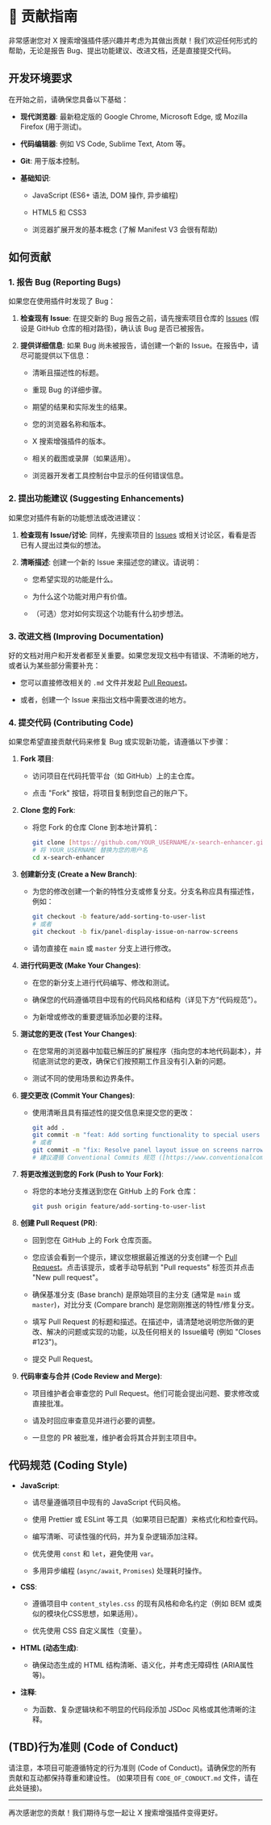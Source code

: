 # 🤝 贡献指南

非常感谢您对 X 搜索增强插件感兴趣并考虑为其做出贡献！我们欢迎任何形式的帮助，无论是报告 Bug、提出功能建议、改进文档，还是直接提交代码。

## 开发环境要求

在开始之前，请确保您具备以下基础：

* **现代浏览器**: 最新稳定版的 Google Chrome, Microsoft Edge, 或 Mozilla Firefox (用于测试)。

* **代码编辑器**: 例如 VS Code, Sublime Text, Atom 等。

* **Git**: 用于版本控制。

* **基础知识**:
    * JavaScript (ES6+ 语法, DOM 操作, 异步编程)

    * HTML5 和 CSS3

    * 浏览器扩展开发的基本概念 (了解 Manifest V3 会很有帮助)

## 如何贡献

### 1. 报告 Bug (Reporting Bugs)

如果您在使用插件时发现了 Bug：

1.  **检查现有 Issue**: 在提交新的 Bug 报告之前，请先搜索项目仓库的 [Issues](../../issues) (假设是 GitHub 仓库的相对路径)，确认该 Bug 是否已被报告。

2.  **提供详细信息**: 如果 Bug 尚未被报告，请创建一个新的 Issue。在报告中，请尽可能提供以下信息：
    * 清晰且描述性的标题。

    * 重现 Bug 的详细步骤。

    * 期望的结果和实际发生的结果。

    * 您的浏览器名称和版本。

    * X 搜索增强插件的版本。

    * 相关的截图或录屏（如果适用）。

    * 浏览器开发者工具控制台中显示的任何错误信息。

### 2. 提出功能建议 (Suggesting Enhancements)

如果您对插件有新的功能想法或改进建议：

1.  **检查现有 Issue/讨论**: 同样，先搜索项目的 [Issues](../../issues) 或相关讨论区，看看是否已有人提出过类似的想法。

2.  **清晰描述**: 创建一个新的 Issue 来描述您的建议。请说明：
    * 您希望实现的功能是什么。

    * 为什么这个功能对用户有价值。

    * （可选）您对如何实现这个功能有什么初步想法。

### 3. 改进文档 (Improving Documentation)

好的文档对用户和开发者都至关重要。如果您发现文档中有错误、不清晰的地方，或者认为某些部分需要补充：

* 您可以直接修改相关的 `.md` 文件并发起 [Pull Request](../../pulls)。

* 或者，创建一个 Issue 来指出文档中需要改进的地方。

### 4. 提交代码 (Contributing Code)

如果您希望直接贡献代码来修复 Bug 或实现新功能，请遵循以下步骤：

1.  **Fork 项目**:
    * 访问项目在代码托管平台（如 GitHub）上的主仓库。

    * 点击 "Fork" 按钮，将项目复制到您自己的账户下。

2.  **Clone 您的 Fork**:
    * 将您 Fork 的仓库 Clone 到本地计算机：
        ```bash
        git clone [https://github.com/YOUR_USERNAME/x-search-enhancer.git](https://github.com/YOUR_USERNAME/x-search-enhancer.git) 
        # 将 YOUR_USERNAME 替换为您的用户名
        cd x-search-enhancer
        ```

3.  **创建新分支 (Create a New Branch)**:
    * 为您的修改创建一个新的特性分支或修复分支。分支名称应具有描述性，例如：
        ```bash
        git checkout -b feature/add-sorting-to-user-list 
        # 或者
        git checkout -b fix/panel-display-issue-on-narrow-screens
        ```

    * 请勿直接在 `main` 或 `master` 分支上进行修改。

4.  **进行代码更改 (Make Your Changes)**:
    * 在您的新分支上进行代码编写、修改和测试。

    * 确保您的代码遵循项目中现有的代码风格和结构（详见下方“代码规范”）。

    * 为新增或修改的重要逻辑添加必要的注释。

5.  **测试您的更改 (Test Your Changes)**:
    * 在您常用的浏览器中加载已解压的扩展程序（指向您的本地代码副本），并彻底测试您的更改，确保它们按预期工作且没有引入新的问题。

    * 测试不同的使用场景和边界条件。

6.  **提交更改 (Commit Your Changes)**:
    * 使用清晰且具有描述性的提交信息来提交您的更改：
        ```bash
        git add .
        git commit -m "feat: Add sorting functionality to special users list"
        # 或者
        git commit -m "fix: Resolve panel layout issue on screens narrower than 400px"
        # 建议遵循 Conventional Commits 规范 ([https://www.conventionalcommits.org/](https://www.conventionalcommits.org/))
        ```

7.  **将更改推送到您的 Fork (Push to Your Fork)**:
    * 将您的本地分支推送到您在 GitHub 上的 Fork 仓库：
        ```bash
        git push origin feature/add-sorting-to-user-list
        ```

8.  **创建 Pull Request (PR)**:
    * 回到您在 GitHub 上的 Fork 仓库页面。

    * 您应该会看到一个提示，建议您根据最近推送的分支创建一个 [Pull Request](../../pulls)。点击该提示，或者手动导航到 "Pull requests" 标签页并点击 "New pull request"。

    * 确保基准分支 (Base branch) 是原始项目的主分支 (通常是 `main` 或 `master`)，对比分支 (Compare branch) 是您刚刚推送的特性/修复分支。

    * 填写 Pull Request 的标题和描述。在描述中，请清楚地说明您所做的更改、解决的问题或实现的功能，以及任何相关的 Issue编号 (例如 "Closes #123")。

    * 提交 Pull Request。

9.  **代码审查与合并 (Code Review and Merge)**:
    * 项目维护者会审查您的 Pull Request。他们可能会提出问题、要求修改或直接批准。

    * 请及时回应审查意见并进行必要的调整。

    * 一旦您的 PR 被批准，维护者会将其合并到主项目中。

## 代码规范 (Coding Style)

* **JavaScript**:
    * 请尽量遵循项目中现有的 JavaScript 代码风格。

    * 使用 Prettier 或 ESLint 等工具（如果项目已配置）来格式化和检查代码。

    * 编写清晰、可读性强的代码，并为复杂逻辑添加注释。

    * 优先使用 `const` 和 `let`，避免使用 `var`。

    * 多用异步编程 (`async/await`, `Promises`) 处理耗时操作。

* **CSS**:
    * 遵循项目中 `content_styles.css` 的现有风格和命名约定（例如 BEM 或类似的模块化CSS思想，如果适用）。

    * 优先使用 CSS 自定义属性（变量）。

* **HTML (动态生成)**:
    * 确保动态生成的 HTML 结构清晰、语义化，并考虑无障碍性 (ARIA属性等)。

* **注释**:
    * 为函数、复杂逻辑块和不明显的代码段添加 JSDoc 风格或其他清晰的注释。

## (TBD)行为准则 (Code of Conduct)

请注意，本项目可能遵循特定的行为准则 (Code of Conduct)。请确保您的所有贡献和互动都保持尊重和建设性。 (如果项目有 `CODE_OF_CONDUCT.md` 文件，请在此处链接)。

---

再次感谢您的贡献！我们期待与您一起让 X 搜索增强插件变得更好。
